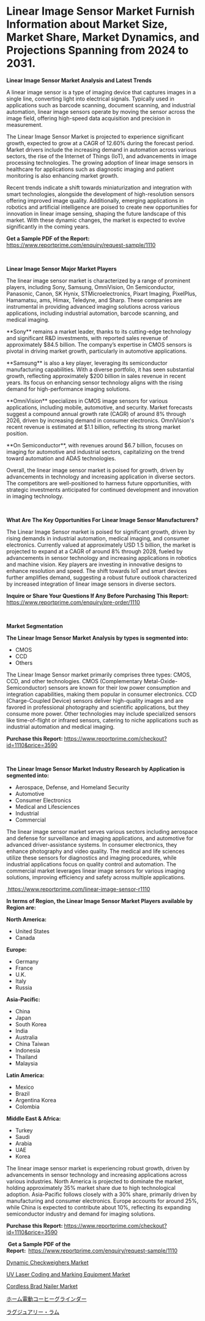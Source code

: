 <p><h1>Linear Image Sensor Market Furnish Information about Market Size, Market Share, Market Dynamics, and Projections Spanning from 2024 to 2031.</h1></p><p><strong>Linear Image Sensor Market Analysis and Latest Trends</strong></p>
<p><p>A linear image sensor is a type of imaging device that captures images in a single line, converting light into electrical signals. Typically used in applications such as barcode scanning, document scanning, and industrial automation, linear image sensors operate by moving the sensor across the image field, offering high-speed data acquisition and precision in measurement.</p><p>The Linear Image Sensor Market is projected to experience significant growth, expected to grow at a CAGR of 12.60% during the forecast period. Market drivers include the increasing demand in automation across various sectors, the rise of the Internet of Things (IoT), and advancements in image processing technologies. The growing adoption of linear image sensors in healthcare for applications such as diagnostic imaging and patient monitoring is also enhancing market growth.</p><p>Recent trends indicate a shift towards miniaturization and integration with smart technologies, alongside the development of high-resolution sensors offering improved image quality. Additionally, emerging applications in robotics and artificial intelligence are poised to create new opportunities for innovation in linear image sensing, shaping the future landscape of this market. With these dynamic changes, the market is expected to evolve significantly in the coming years.</p></p>
<p><strong>Get a Sample PDF of the Report:&nbsp;</strong> <a href="https://www.reportprime.com/enquiry/request-sample/1110">https://www.reportprime.com/enquiry/request-sample/1110</a></p>
<p>&nbsp;</p>
<p><strong>Linear Image Sensor Major Market Players</strong></p>
<p><p>The linear image sensor market is characterized by a range of prominent players, including Sony, Samsung, OmniVision, On Semiconductor, Panasonic, Canon, SK Hynix, STMicroelectronics, Pixart Imaging, PixelPlus, Hamamatsu, ams, Himax, Teledyne, and Sharp. These companies are instrumental in providing advanced imaging solutions across various applications, including industrial automation, barcode scanning, and medical imaging.</p><p>**Sony** remains a market leader, thanks to its cutting-edge technology and significant R&D investments, with reported sales revenue of approximately $84.5 billion. The company’s expertise in CMOS sensors is pivotal in driving market growth, particularly in automotive applications.</p><p>**Samsung** is also a key player, leveraging its semiconductor manufacturing capabilities. With a diverse portfolio, it has seen substantial growth, reflecting approximately $200 billion in sales revenue in recent years. Its focus on enhancing sensor technology aligns with the rising demand for high-performance imaging solutions.</p><p>**OmniVision** specializes in CMOS image sensors for various applications, including mobile, automotive, and security. Market forecasts suggest a compound annual growth rate (CAGR) of around 8% through 2026, driven by increasing demand in consumer electronics. OmniVision's recent revenue is estimated at $1.1 billion, reflecting its strong market position.</p><p>**On Semiconductor**, with revenues around $6.7 billion, focuses on imaging for automotive and industrial sectors, capitalizing on the trend toward automation and ADAS technologies.</p><p>Overall, the linear image sensor market is poised for growth, driven by advancements in technology and increasing application in diverse sectors. The competitors are well-positioned to harness future opportunities, with strategic investments anticipated for continued development and innovation in imaging technology.</p></p>
<p>&nbsp;</p>
<p><strong>What Are The Key Opportunities For Linear Image Sensor Manufacturers?</strong></p>
<p><p>The Linear Image Sensor market is poised for significant growth, driven by rising demands in industrial automation, medical imaging, and consumer electronics. Currently valued at approximately USD 1.5 billion, the market is projected to expand at a CAGR of around 8% through 2028, fueled by advancements in sensor technology and increasing applications in robotics and machine vision. Key players are investing in innovative designs to enhance resolution and speed. The shift towards IoT and smart devices further amplifies demand, suggesting a robust future outlook characterized by increased integration of linear image sensors in diverse sectors.</p></p>
<p><strong>Inquire or Share Your Questions If Any Before Purchasing This Report:</strong> <a href="https://www.reportprime.com/enquiry/pre-order/1110">https://www.reportprime.com/enquiry/pre-order/1110</a></p>
<p>&nbsp;</p>
<p><strong>Market Segmentation</strong></p>
<p><strong>The Linear Image Sensor Market Analysis by types is segmented into:</strong></p>
<p><ul><li>CMOS</li><li>CCD</li><li>Others</li></ul></p>
<p><p>The Linear Image Sensor market primarily comprises three types: CMOS, CCD, and other technologies. CMOS (Complementary Metal-Oxide-Semiconductor) sensors are known for their low power consumption and integration capabilities, making them popular in consumer electronics. CCD (Charge-Coupled Device) sensors deliver high-quality images and are favored in professional photography and scientific applications, but they consume more power. Other technologies may include specialized sensors like time-of-flight or infrared sensors, catering to niche applications such as industrial automation and medical imaging.</p></p>
<p><strong>Purchase this Report:&nbsp;</strong><a href="https://www.reportprime.com/checkout?id=1110&price=3590">https://www.reportprime.com/checkout?id=1110&price=3590</a></p>
<p>&nbsp;</p>
<p><strong>The Linear Image Sensor Market Industry Research by Application is segmented into:</strong></p>
<p><ul><li>Aerospace, Defense, and Homeland Security</li><li>Automotive</li><li>Consumer Electronics</li><li>Medical and Lifesciences</li><li>Industrial</li><li>Commercial</li></ul></p>
<p><p>The linear image sensor market serves various sectors including aerospace and defense for surveillance and imaging applications, and automotive for advanced driver-assistance systems. In consumer electronics, they enhance photography and video quality. The medical and life sciences utilize these sensors for diagnostics and imaging procedures, while industrial applications focus on quality control and automation. The commercial market leverages linear image sensors for various imaging solutions, improving efficiency and safety across multiple applications.</p></p>
<p><a href="https://www.reportprime.com/linear-image-sensor-r1110">&nbsp;https://www.reportprime.com/linear-image-sensor-r1110</a></p>
<p><strong>In terms of Region, the Linear Image Sensor Market Players available by Region are:</strong></p>
<p>
    <p> <strong> North America: </strong>
        <ul>
            <li>United States</li>
            <li>Canada</li>
        </ul>
        </p> 
    <p> <strong> Europe: </strong>
        <ul>
            <li>Germany</li>
            <li>France</li>
            <li>U.K.</li>
            <li>Italy</li>
            <li>Russia</li>
        </ul>
        </p> 
    <p> <strong> Asia-Pacific: </strong>
        <ul>
            <li>China</li>
            <li>Japan</li>
            <li>South Korea</li>
            <li>India</li>
            <li>Australia</li>
            <li>China Taiwan</li>
            <li>Indonesia</li>
            <li>Thailand</li>
            <li>Malaysia</li>
        </ul>
        </p> 
    <p> <strong> Latin America: </strong>
        <ul>
            <li>Mexico</li>
            <li>Brazil</li>
            <li>Argentina Korea</li>
            <li>Colombia</li>
        </ul>
        </p> 
    <p> <strong> Middle East & Africa: </strong>
        <ul>
            <li>Turkey</li>
            <li>Saudi</li>
            <li>Arabia</li>
            <li>UAE</li>
            <li>Korea</li>
        </ul>
    </p>
    </p>
<p><p>The linear image sensor market is experiencing robust growth, driven by advancements in sensor technology and increasing applications across various industries. North America is projected to dominate the market, holding approximately 35% market share due to high technological adoption. Asia-Pacific follows closely with a 30% share, primarily driven by manufacturing and consumer electronics. Europe accounts for around 25%, while China is expected to contribute about 10%, reflecting its expanding semiconductor industry and demand for imaging solutions.</p></p>
<p><strong>Purchase this Report: </strong><a href="https://www.reportprime.com/checkout?id=1110&price=3590">https://www.reportprime.com/checkout?id=1110&price=3590</a></p>
<p>&nbsp;<strong>Get a Sample PDF of the Report:&nbsp;&nbsp;</strong><a href="https://www.reportprime.com/enquiry/request-sample/1110">https://www.reportprime.com/enquiry/request-sample/1110</a></p>
<p><strong></strong></p>
<p><p><a href="https://medium.com/@audieyost/dynamic-checkweighers-market-size-growth-trends-statistics-forecasts-2024-2031-6c60ae674441">Dynamic Checkweighers Market</a></p><p><a href="https://issuu.com/reportprime-2/docs/uv-laser-coding-and-marking-equipme_4cb68b3e9d8f6c">UV Laser Coding and Marking Equipment Market</a></p><p><a href="https://medium.com/@audieyost/global-cordless-brad-nailer-market-opportunities-and-forecast-for-period-from-2024-to-2031-22ddf1089926">Cordless Brad Nailer Market</a></p><p><a href="https://medium.com/@vidarogahn/%E3%83%9B%E3%83%BC%E3%83%A0%E9%9B%BB%E5%8B%95%E3%82%B3%E3%83%BC%E3%83%92%E3%83%BC%E3%82%B0%E3%83%A9%E3%82%A4%E3%83%B3%E3%83%80%E3%83%BC%E5%B8%82%E5%A0%B4%E5%B1%95%E6%9C%9B-%E5%AE%8C%E5%85%A8%E3%81%AA%E7%94%A3%E6%A5%AD%E5%88%86%E6%9E%90-2024%E5%B9%B4%E3%81%8B%E3%82%892031%E5%B9%B4-73f407a026e3">ホーム電動コーヒーグラインダー</a></p><p><a href="https://medium.com/@vidarogahn/%E3%82%B0%E3%83%AD%E3%83%BC%E3%83%90%E3%83%AB%E3%83%A9%E3%82%B0%E3%82%B8%E3%83%A5%E3%82%A2%E3%83%AA%E3%83%BC%E3%83%A9%E3%83%A0%E5%B8%82%E5%A0%B4-%E5%B8%82%E5%A0%B4%E3%82%B7%E3%82%A7%E3%82%A2-%E5%B8%82%E5%A0%B4%E5%8B%95%E5%90%91-%E3%81%9D%E3%81%97%E3%81%A6%E4%BB%8A%E5%BE%8C%E3%81%AE%E6%88%90%E9%95%B7%E3%82%92%E6%8E%A2%E3%82%8B-a8d9b0992e0a">ラグジュアリー・ラム</a></p></p>